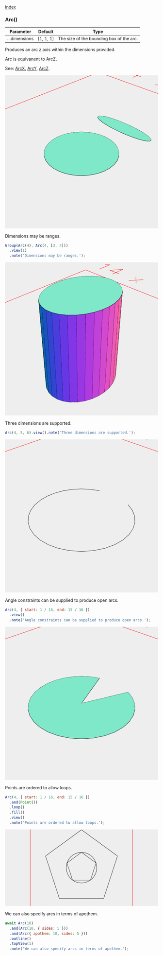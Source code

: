 [index](../../nb/api/index.md)
### Arc()
Parameter|Default|Type
---|---|---
...dimensions|[1, 1, 1]|The size of the bounding box of the arc.

Produces an arc z axis within the dimensions provided.

Arc is equivanent to ArcZ.

See: [ArcX](../../nb/api/ArcX.nb), [ArcY](#https://raw.githubusercontent.com/jsxcad/JSxCAD/master/nb/api/ArcY.nb), [ArcZ](#https://raw.githubusercontent.com/jsxcad/JSxCAD/master/nb/api/ArcZ.md).

![Image](Arc.md.$2_1.png)

Dimensions may be ranges.

```JavaScript
Group(Arc(4), Arc(4, [3, 4]))
  .view(1)
  .note('Dimensions may be ranges.');
```

![Image](Arc.md.$3.png)

Three dimensions are supported.

```JavaScript
Arc(4, 5, 6).view().note('Three dimensions are supported.');
```

![Image](Arc.md.$4.png)

Angle constraints can be supplied to produce open arcs.

```JavaScript
Arc(4, { start: 1 / 16, end: 15 / 16 })
  .view()
  .note('Angle constraints can be supplied to produce open arcs.');
```

![Image](Arc.md.$5.png)

Points are ordered to allow loops.

```JavaScript
Arc(4, { start: 1 / 16, end: 15 / 16 })
  .and(Point())
  .loop()
  .fill()
  .view()
  .note('Points are ordered to allow loops.');
```

![Image](Arc.md.$6_1.png)

We can also specify arcs in terms of apothem.

```JavaScript
await Arc(10)
  .and(Arc(10, { sides: 5 }))
  .and(Arc({ apothem: 10, sides: 5 }))
  .outline()
  .topView(1)
  .note('We can also specify arcs in terms of apothem.');
```
